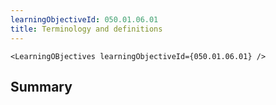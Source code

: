 ```yaml
---
learningObjectiveId: 050.01.06.01
title: Terminology and definitions
---
```


```tsx eval
<LearningOBjectives learningObjectiveId={050.01.06.01} />
```

## Summary
